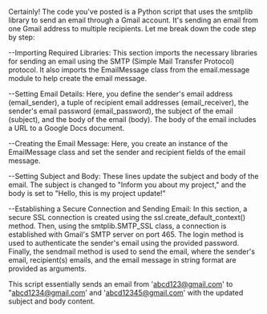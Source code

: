 Certainly! The code you've posted is a Python script that uses the smtplib library to send an email through a Gmail account. It's sending an email from one Gmail address to multiple recipients. Let me break down the code step by step:

--Importing Required Libraries:
   This section imports the necessary libraries for sending an email using the SMTP (Simple Mail Transfer Protocol) protocol. It also imports the EmailMessage class from the email.message module to help create the 
   email message.

--Setting Email Details:
    Here, you define the sender's email address (email_sender), a tuple of recipient email addresses (email_receiver), the sender's email password (email_password), the subject of the email (subject), and the body 
    of the email (body). The body of the email includes a URL to a Google Docs document.

--Creating the Email Message:
    Here, you create an instance of the EmailMessage class and set the sender and recipient fields of the email message.

--Setting Subject and Body:
    These lines update the subject and body of the email. The subject is changed to "Inform you about my project," and the body is set to "Hello, this is my project update!"

--Establishing a Secure Connection and Sending Email:
    In this section, a secure SSL connection is created using the ssl.create_default_context() method. Then, using the smtplib.SMTP_SSL class, a connection is established with Gmail's SMTP server on port 465. The 
    login method is used to authenticate the sender's email using the provided password. Finally, the sendmail method is used to send the email, where the sender's email, recipient(s) emails, and the email message 
    in string format are provided as arguments.

This script essentially sends an email from 'abcd123@gmail.com' to "abcd1234@gmail.com' and 'abcd12345@gmail.com' with the updated subject and body content.
